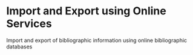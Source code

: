 # Import and Export using Online Services

Import and export of bibliographic information using online bibliographic databases

